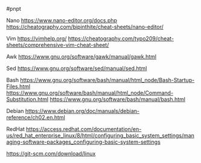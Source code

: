 #pnpt

Nano
https://www.nano-editor.org/docs.php
https://cheatography.com/bipinthite/cheat-sheets/nano-editor/

Vim
https://vimhelp.org/
https://cheatography.com/typo209/cheat-sheets/comprehensive-vim-cheat-sheet/

Awk
https://www.gnu.org/software/gawk/manual/gawk.html

Sed
https://www.gnu.org/software/sed/manual/sed.html

Bash
https://www.gnu.org/software/bash/manual/html_node/Bash-Startup-Files.html
https://www.gnu.org/software/bash/manual/html_node/Command-Substitution.html
https://www.gnu.org/software/bash/manual/bash.html

Debian
https://www.debian.org/doc/manuals/debian-reference/ch02.en.html

RedHat
https://access.redhat.com/documentation/en-us/red_hat_enterprise_linux/8/html/configuring_basic_system_settings/managing-software-packages_configuring-basic-system-settings

https://git-scm.com/download/linux


